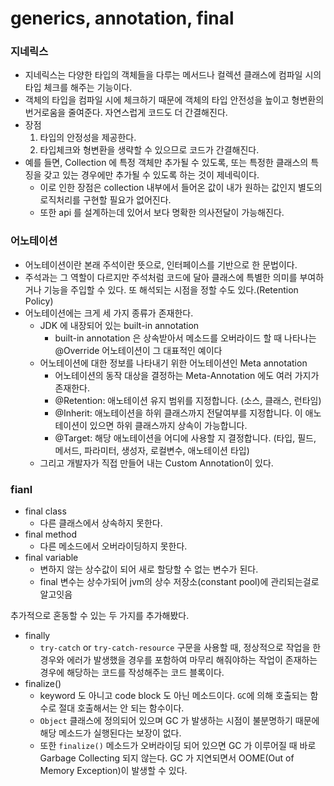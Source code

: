 # generics, annotation, final

### 지네릭스

- 지네릭스는 다양한 타입의 객체들을 다루는 메서드나 컬렉션 클래스에 컴파일 시의 타입 체크를 해주는 기능이다.
- 객체의 타입을 컴파일 시에 체크하기 때문에 객체의 타입 안전성을 높이고 형변환의 번거로움을 줄여준다. 자연스럽게 코드도 더 간결해진다.
- 장점
    1. 타입의 안정성을 제공한다.
    2. 타입체크와 형변환을 생략할 수 있으므로 코드가 간결해진다.
- 예를 들면, Collection 에 특정 객체만 추가될 수 있도록, 또는 특정한 클래스의 특징을 갖고 있는 경우에만 추가될 수 있도록 하는 것이 제네릭이다.
    - 이로 인한 장점은 collection 내부에서 들어온 값이 내가 원하는 값인지 별도의 로직처리를 구현할 필요가 없어진다.
    - 또한 api 를 설계하는데 있어서 보다 명확한 의사전달이 가능해진다.

### 어노테이션

- 어노테이션이란 본래 주석이란 뜻으로, 인터페이스를 기반으로 한 문법이다.
- 주석과는 그 역할이 다르지만 주석처럼 코드에 달아 클래스에 특별한 의미를 부여하거나 기능을 주입할 수 있다. 또 해석되는 시점을 정할 수도 있다.(Retention Policy)
- 어노테이션에는 크게 세 가지 종류가 존재한다.
    - JDK 에 내장되어 있는 built-in annotation
        - built-in annotation 은 상속받아서 메소드를 오버라이드 할 때 나타나는 @Override 어노테이션이 그 대표적인 예이다
    - 어노테이션에 대한 정보를 나타내기 위한 어노테이션인 Meta annotation
        - 어노테이션의 동작 대상을 결정하는 Meta-Annotation 에도 여러 가지가 존재한다.
        - @Retention: 애노테이션 유지 범위를 지정합니다. (소스, 클래스, 런타임)
        - @Inherit: 애노테이션을 하위 클래스까지 전달여부를 지정합니다. 이 애노테이션이 있으면 하위 클래스까지 상속이 가능합니다.
        - @Target: 해당 애노테이션을 어디에 사용할 지 결정합니다. (타입, 필드, 메서드, 파라미터, 생성자, 로컬변수, 애노테이션 타입)
    - 그리고 개발자가 직접 만들어 내는 Custom Annotation이 있다.

### fianl

- final class
    - 다른 클래스에서 상속하지 못한다.
- final method
    - 다른 메소드에서 오버라이딩하지 못한다.
- final variable
    - 변하지 않는 상수값이 되어 새로 할당할 수 없는 변수가 된다.
    - final 변수는 상수가되어 jvm의 상수 저장소(constant pool)에 관리되는걸로 알고잇음

추가적으로 혼동할 수 있는 두 가지를 추가해봤다.

- finally
    - `try-catch` or `try-catch-resource` 구문을 사용할 때, 정상적으로 작업을 한 경우와 에러가 발생했을 경우를 포함하여 마무리 해줘야하는 작업이 존재하는 경우에 해당하는 코드를 작성해주는 코드 블록이다.
- finalize()
    - keyword 도 아니고 code block 도 아닌 메소드이다. `GC`에 의해 호출되는 함수로 절대 호출해서는 안 되는 함수이다.
    - `Object` 클래스에 정의되어 있으며 GC 가 발생하는 시점이 불분명하기 때문에 해당 메소드가 실행된다는 보장이 없다.
    - 또한 `finalize()` 메소드가 오버라이딩 되어 있으면 GC 가 이루어질 때 바로 Garbage Collecting 되지 않는다. GC 가 지연되면서 OOME(Out of Memory Exception)이 발생할 수 있다.